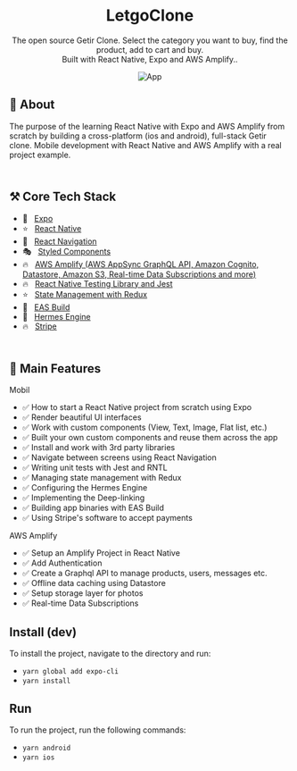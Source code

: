 <h1 align="center">
   LetgoClone
</h1>
<p align="center">
  The open source Getir Clone. Select the category you want to buy, find the product, add to cart and buy.  <br />Built with React Native, Expo and AWS Amplify..
</p>
<p align="center">
  <img src="https://user-images.githubusercontent.com/66990093/178144331-ad50af65-dba8-4adc-85e5-05623a68350f.png" alt="App" />
</p>

<h2>
📲 About
</h2>

The purpose of the learning React Native with Expo and AWS Amplify from scratch by building a cross-platform (ios and android), full-stack Getir clone. Mobile development with React Native and AWS Amplify with a real project example.

<h2>
<br />
⚒️ Core Tech Stack
</h2>

- 🔼 &nbsp; [Expo](https://expo.io/ "Expo")
- ⭐️ &nbsp; [React Native](https://reactnative.dev/ "React Native")
- 🔗 &nbsp; [React Navigation](https://reactnavigation.org/ "React Navigation")
- 🎭 &nbsp; [Styled Components](https://styled-components.com/ "Styled Components")
- 🔥 &nbsp; [AWS Amplify (AWS AppSync GraphQL API, Amazon Cognito, Datastore, Amazon S3, Real-time Data Subscriptions and more)](https://aws.amazon.com/amplify/)
- 🔥 &nbsp; [React Native Testing Library and Jest](https://callstack.github.io/react-native-testing-library/)
- ⭐️ &nbsp; [State Management with Redux](https://redux.js.org/)
- 🔗 &nbsp; [EAS Build](https://docs.expo.dev/build/introduction/)
- 🔼 &nbsp; [Hermes Engine](https://hermesengine.dev/)
- 🔥 &nbsp; [Stripe](https://stripe.com/)

<h2>
<br />
💫 Main Features
</h2>

Mobil

- ✅ How to start a React Native project from scratch using Expo
- ✅ Render beautiful UI interfaces
- ✅ Work with custom components (View, Text, Image, Flat list, etc.)
- ✅ Built your own custom components and reuse them across the app
- ✅ Install and work with 3rd party libraries
- ✅ Navigate between screens using React Navigation
- ✅ Writing unit tests with Jest and RNTL
- ✅ Managing state management with Redux
- ✅ Configuring the Hermes Engine
- ✅ Implementing the Deep-linking
- ✅ Building app binaries with EAS Build
- ✅ Using Stripe's software to accept payments

AWS Amplify

- ✅ Setup an Amplify Project in React Native
- ✅ Add Authentication
- ✅ Create a Graphql API to manage products, users, messages etc.
- ✅ Offline data caching using Datastore
- ✅ Setup storage layer for photos
- ✅ Real-time Data Subscriptions

## Install (dev)

To install the project, navigate to the directory and run:

- `yarn global add expo-cli`
- `yarn install`

## Run

To run the project, run the following commands:

- `yarn android`
- `yarn ios`
